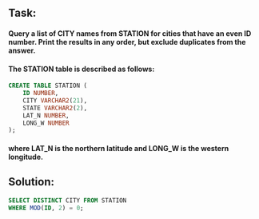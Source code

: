 ## **Task:**
#### Query a list of CITY names from STATION for cities that have an even ID number. Print the results in any order, but exclude duplicates from the answer.
#### The STATION table is described as follows:
```sql
CREATE TABLE STATION (
    ID NUMBER,
    CITY VARCHAR2(21),
    STATE VARCHAR2(2),
    LAT_N NUMBER,
    LONG_W NUMBER
);
```
#### where LAT_N is the northern latitude and LONG_W is the western longitude.
## **Solution:**
```sql
SELECT DISTINCT CITY FROM STATION
WHERE MOD(ID, 2) = 0;
```

